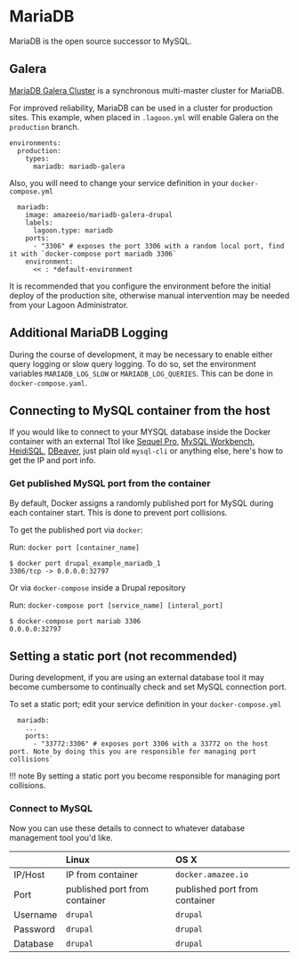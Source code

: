 # MariaDB

MariaDB is the open source successor to MySQL.

## Galera

[MariaDB Galera Cluster](https://mariadb.com/kb/en/galera-cluster/) is a synchronous multi-master cluster for MariaDB.

For improved reliability, MariaDB can be used in a cluster for production sites. This example, when placed in `.lagoon.yml` will enable Galera on the `production` branch.

```text
environments:
  production:
    types:
      mariadb: mariadb-galera
```

Also, you will need to change your service definition in your `docker-compose.yml`

```text
  mariadb:
    image: amazeeio/mariadb-galera-drupal
    labels:
      lagoon.type: mariadb
    ports:
      - "3306" # exposes the port 3306 with a random local port, find it with `docker-compose port mariadb 3306`
    environment:
      << : *default-environment
```

It is recommended that you configure the environment before the initial deploy of the production site, otherwise manual intervention may be needed from your Lagoon Administrator.

## Additional MariaDB Logging

During the course of development, it may be necessary to enable either query logging or slow query logging. To do so, set the environment variables `MARIADB_LOG_SLOW` or `MARIADB_LOG_QUERIES`. This can be done in `docker-compose.yaml`.

## Connecting to MySQL container from the host

If you would like to connect to your MYSQL database inside the Docker container with an external Ttol like [Sequel Pro](http://www.sequelpro.com/), [MySQL Workbench](http://www.mysql.com/products/workbench/), [HeidiSQL](http://www.heidisql.com/), [DBeaver](http://dbeaver.jkiss.org/), just plain old `mysql-cli` or anything else, here's how to get the IP and port info.

### Get published MySQL port from the container

By default, Docker assigns a randomly published port for MySQL during each container start. This is done to prevent port collisions.

To get the published port via `docker`:

Run: `docker port [container_name]`

```text
$ docker port drupal_example_mariadb_1
3306/tcp -> 0.0.0.0:32797
```

Or via `docker-compose` inside a Drupal repository

Run: `docker-compose port [service_name] [interal_port]`

```text
$ docker-compose port mariab 3306
0.0.0.0:32797
```

## Setting a static port \(not recommended\)

During development, if you are using an external database tool it may become cumbersome to continually check and set MySQL connection port.

To set a static port; edit your service definition in your `docker-compose.yml`

```text
  mariadb:
    ...
    ports:
      - "33772:3306" # exposes port 3306 with a 33772 on the host port. Note by doing this you are responsible for managing port collisions`
```

!!! note By setting a static port you become responsible for managing port collisions.

### Connect to MySQL

Now you can use these details to connect to whatever database management tool you'd like.

|  | Linux | OS X |
| :--- | :--- | :--- |
| IP/Host | IP from container | `docker.amazee.io` |
| Port | published port from container | published port from container |
| Username | `drupal` | `drupal` |
| Password | `drupal` | `drupal` |
| Database | `drupal` | `drupal` |

